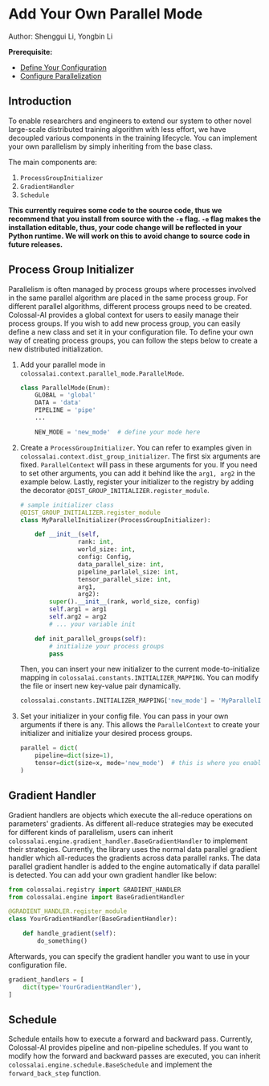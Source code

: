 # Add Your Own Parallel Mode

Author: Shenggui Li, Yongbin Li

**Prerequisite:**
- [Define Your Configuration](../basics/define_your_config.md)
- [Configure Parallelization](../basics/configure_parallelization.md)

## Introduction

To enable researchers and engineers to extend our system to other novel large-scale distributed training algorithm
with less effort, we have decoupled various components in the training lifecycle. You can implement your own
parallelism by simply inheriting from the base class.

The main components are:

1. `ProcessGroupInitializer`
2. `GradientHandler`
3. `Schedule`

**This currently requires some code to the source code, thus we recommend that you install from source with the `-e` flag.
`-e` flag makes the installation editable, thus, your code change will be reflected in your Python runtime.
We will work on this to avoid change to source code in future releases.**


## Process Group Initializer

Parallelism is often managed by process groups where processes involved in the same parallel algorithm are placed in the same
process group. For different parallel algorithms, different process groups need to be created. Colossal-AI provides a
global context for users to easily manage their process groups. If you wish to add new process group, you can easily
define a new class and set it in your configuration file. To define your own way of creating process groups, you can
follow the steps below to create a new distributed initialization.

1. Add your parallel mode in `colossalai.context.parallel_mode.ParallelMode`.
    ```python
    class ParallelMode(Enum):
        GLOBAL = 'global'
        DATA = 'data'
        PIPELINE = 'pipe'
        ...

        NEW_MODE = 'new_mode'  # define your mode here
    ```

2. Create a `ProcessGroupInitializer`. You can refer to examples given in `colossalai.context.dist_group_initializer`. The
   first six arguments are fixed. `ParallelContext` will pass in these arguments for you. If you need to set other
   arguments, you can add it behind like the `arg1, arg2` in the example below. Lastly, register your initializer to the
   registry by adding the decorator `@DIST_GROUP_INITIALIZER.register_module`.
    ```python
    # sample initializer class
    @DIST_GROUP_INITIALIZER.register_module
    class MyParallelInitializer(ProcessGroupInitializer):

        def __init__(self,
                    rank: int,
                    world_size: int,
                    config: Config,
                    data_parallel_size: int,
                    pipeline_parlalel_size: int,
                    tensor_parallel_size: int,
                    arg1,
                    arg2):
            super().__init__(rank, world_size, config)
            self.arg1 = arg1
            self.arg2 = arg2
            # ... your variable init

        def init_parallel_groups(self):
            # initialize your process groups
            pass

    ```

    Then, you can insert your new initializer to the current mode-to-initialize mapping
    in `colossalai.constants.INITIALIZER_MAPPING`. You can modify the file or insert new key-value pair dynamically.

    ```python
    colossalai.constants.INITIALIZER_MAPPING['new_mode'] = 'MyParallelInitializer'
    ```

3. Set your initializer in your config file. You can pass in your own arguments if there is any. This allows
   the `ParallelContext` to create your initializer and initialize your desired process groups.

    ```python
    parallel = dict(
        pipeline=dict(size=1),
        tensor=dict(size=x, mode='new_mode')  # this is where you enable your new parallel mode
    )
    ```

## Gradient Handler

Gradient handlers are objects which execute the all-reduce operations on parameters' gradients. As different all-reduce
strategies may be executed for different kinds of parallelism, users can
inherit `colossalai.engine.gradient_handler.BaseGradientHandler` to implement their strategies. Currently, the library
uses the normal data parallel gradient handler which all-reduces the gradients across data parallel ranks. The data
parallel gradient handler is added to the engine automatically if data parallel is detected. You can add your own
gradient handler like below:

```python
from colossalai.registry import GRADIENT_HANDLER
from colossalai.engine import BaseGradientHandler

@GRADIENT_HANDLER.register_module
class YourGradientHandler(BaseGradientHandler):

    def handle_gradient(self):
        do_something()

```

Afterwards, you can specify the gradient handler you want to use in your configuration file.

```python
gradient_handlers = [
    dict(type='YourGradientHandler'),
]
```

## Schedule

Schedule entails how to execute a forward and backward pass. Currently, Colossal-AI provides pipeline and non-pipeline
schedules. If you want to modify how the forward and backward passes are executed, you can
inherit `colossalai.engine.schedule.BaseSchedule` and implement the `forward_back_step` function.
